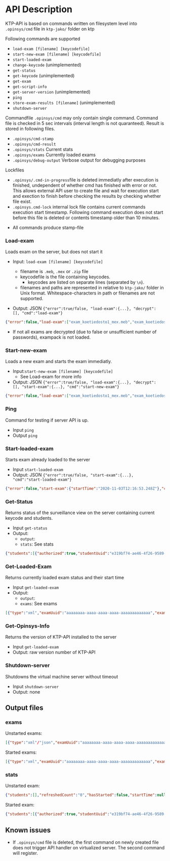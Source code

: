# API Description

KTP-API is based on commands written on filesystem level into `.opinsys/cmd` file in `ktp-jako/` folder on ktp

Following commands are supported

* `load-exam [filename] [keycodefile]`
* `start-new-exam [filename] [keycodefile]`
* `start-loaded-exam`
* `change-keycode` (unimplemented)
* `get-status`
* `get-keycode` (unimplemented)
* `get-exam`
* `get-script-info`
* `get-server-version` (unimplemented)
* `ping`
* `store-exam-results [filename]` (unimplemented)
* `shutdown-server`

Commandfile `.opinsys/cmd` may only contain single command. Command file is checked in 5 sec intervals (interval length is not quaranteed).
Result is stored in following files.
* `.opinsys/cmd-stamp`
* `.opinsys/cmd-result`
* `.opinsys/stats` Current stats
* `.opinsys/exams` Currently loaded exams
* `.opinsys/debug-output` Verbose output for debugging purposes

Lockfiles
*   `.opinsys/.cmd-in-progress`file is deleted immediatly after execution is finished, undependent of whether cmd has finished with error or not. This allows external API user to create file and wait for execution start and exection to finish before checking the results by checking whether file exist.
*   `.opinsys.cmd-lock` internal lock file contains current commands execution start timestamp. Following command execution does not start before this file is deleted or contents timestamp older than 10 minutes.
- All commands produce stamp-file


### Load-exam
Loads exam on the server, but does not start it
* Input: `load-exam [filename] [keycodefile]`
    - filename is `.meb`, `.mex` or `.zip` file
    - keycodefile is the file containing keycodes.
        * keycodes are listed on separate lines (separated by `\n`).
    - filenames and paths are represented in relative to `ktp-jako/` folder in Unix format. Whitespace-characters in path or filenames are not supported.
    
* Output: JSON `{"error":true/false, "load-exam":{...}, "decrypt": [], "cmd":"load-exam"}`
```json
{"error":false,"load-exam":["exam_koetiedosto1_mex.meb","exam_koetiedosto2.meb"],"decrypt":[{"mebs":["exam_koetiedosto1_mex.meb"],"password":"varmasti munaus sovittaa optio","wrongPassword":false},{"mebs":["exam_koetiedosto1_mex.meb","exam_koetiedosto2.meb"],"password":"konttaus urjeta laskelma ilmoinen","wrongPassword":false}],"cmd":"load-exam"}
```

* If not all exams are decrypted (due to false or unsufficient number of passwords), exampack is not loaded.

### Start-new-exam
Loads a new exam and starts the exam immediatly.
* Input:`start-new-exam [filename] [keycodefile]`
    - See Load-exam for more info
* Output: JSON `{"error":true/false, "load-exam":{...}, "decrypt": [], "start-exam":{...}, "cmd":"start-new-exam"}`
```json
{"error":false,"load-exam":["exam_koetiedosto1_mex.meb","exam_koetiedosto2.meb"],"decrypt":[{"mebs":["exam_koetiedosto1_mex.meb"],"password":"varmasti munaus sovittaa optio","wrongPassword":false},{"mebs":["exam_koetiedosto1_mex.meb","exam_koetiedosto2.meb"],"password":"konttaus urjeta laskelma ilmoinen","wrongPassword":false}],"start-exam":{"startTime":"2020-11-03T12:16:53.248Z"},"cmd":"start-new-exam"}
```


### Ping
Command for testing if server API is up.
* Input `ping`
* Output `ping`


### Start-loaded-exam
Starts exam already loaded to the server
* Input `start-loaded-exam`
* Output: JSON `{"error":true/false, "start-exam":{...}, "cmd":"start-loaded-exam"}`
```json
{"error":false,"start-exam":{"startTime":"2020-11-03T12:16:53.248Z"},"cmd":"start-new-exam"}
```
### Get-Status
Returns status of the surveillance view on the server containing current keycode and students.
* Input `get-status`
* Output:
    - `output`:
    - `stats`: See stats
```json
{"students":[{"authorized":true,"studentUuid":"e319bf74-ae46-4f26-9589-0345c6c13f19","firstNames":"Testi","lastName":"Oppilas","studentBd":"020202","examTitle":"Exam name","pingError":false,"examStarted":"2020-11-05T19:48:10.343Z","examFinished":null,"updateTime":null,"lastAccessedMedia":null,"nsaRunSuccessCount":0,"nsaRunAdjacentFailCount":0,"studentStatus":"ok","casRestricted":false,"casStatus":"allowed"}],"refreshedCount":"1","hasStarted":true,"startTime":"2020-11-03T12:16:53.248Z","answerPaperCount":"1","backupDiskFreePercentage":100,"rootDiskFreePercentage":97,"replicationStatus":"NEVER_CONNECTED","audioInSomeExam":false,"fileIntegrityCompromised":false,"singleSecurityCode":{"keyCode":"1234","confirmationCode":"xx"}}
```

### Get-Loaded-Exam
Returns currently loaded exam status and their start time
* Input `get-loaded-exam`
* Output:
    - `output`:
    - `exams`: See exams
```json
[{"type":"xml","examUuid":"aaaaaaaa-aaaa-aaaa-aaaa-aaaaaaaaaaaaa","examTitle":"Exam name","hasStarted":true,"startTime":"2020-11-03T12:16:53.248Z"},{"type":"json","examUuid":"aaaaaaaa-aaaa-aaaa-aaaa-aaaaaaaaaaaab","examTitle":"Another name","hasStarted":true,"startTime":"2020-11-03T12:16:53.248Z"}]d
```

### Get-Opinsys-Info
Returns the version of KTP-API installed to the server
* Input `get-loaded-exam`
* Output: raw version number of KTP-API

### Shutdown-server
Shutdowns the virtual machine server without timeout
* Input `shutdown-server`
* Output: none

## Output files

### exams
Unstarted exams:
```json
[{"type":"xml"/"json","examUuid":"aaaaaaaa-aaaa-aaaa-aaaa-aaaaaaaaaaaaa","examTitle":"Exam name","hasStarted":false/true,"startTime":null},{"type":"json","examUuid":"aaaaaaaa-aaaa-aaaa-aaaa-aaaaaaaaaaaab","examTitle":"Another name","hasStarted":false,"startTime":null}]
```
Started exams:
```json
[{"type":"xml","examUuid":"aaaaaaaa-aaaa-aaaa-aaaa-aaaaaaaaaaaaa","examTitle":"Exam name","hasStarted":true,"startTime":"2020-11-03T12:16:53.248Z"},{"type":"json","examUuid":"aaaaaaaa-aaaa-aaaa-aaaa-aaaaaaaaaaaab","examTitle":"Another name","hasStarted":true,"startTime":"2020-11-03T12:16:53.248Z"}]d
```

### stats
Unstarted exam:
```json
{"students":[],"refreshedCount":"0","hasStarted":false,"startTime":null,"answerPaperCount":"0","backupDiskFreePercentage":100,"rootDiskFreePercentage":97,"replicationStatus":"NEVER_CONNECTED","audioInSomeExam":false,"fileIntegrityCompromised":false,"singleSecurityCode":{"keyCode":"1234","confirmationCode":"xx"}}
```
Started exam:
```json
{"students":[{"authorized":true,"studentUuid":"e319bf74-ae46-4f26-9589-0345c6c13f19","firstNames":"Testi","lastName":"Oppilas","studentBd":"020202","examTitle":"Exam name","pingError":false,"examStarted":"2020-11-05T19:48:10.343Z","examFinished":null,"updateTime":null,"lastAccessedMedia":null,"nsaRunSuccessCount":0,"nsaRunAdjacentFailCount":0,"studentStatus":"ok","casRestricted":false,"casStatus":"allowed"}],"refreshedCount":"1","hasStarted":true,"startTime":"2020-11-03T12:16:53.248Z","answerPaperCount":"1","backupDiskFreePercentage":100,"rootDiskFreePercentage":97,"replicationStatus":"NEVER_CONNECTED","audioInSomeExam":false,"fileIntegrityCompromised":false,"singleSecurityCode":{"keyCode":"1234","confirmationCode":"xx"}}
```


## Known issues

- If `.opinsys/cmd` file is deleted, the first command on newly created file does not trigger API handler on virtualized server. The second command will register.
